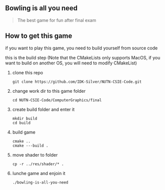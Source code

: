 ## Bowling is all you need
> The best game for fun after final exam

## How to get this game

if you want to play this game, you need to build yourself from source code

this is the build step (Note that the CMakeLists only supports MacOS, if you want to build on another OS, you will need to modify CMakeList)

1. clone this repo

   ```
   git clone https://github.com/IDK-Silver/NUTN-CSIE-Code.git
   ```

2. change work dir to this game folder

   ```
   cd NUTN-CSIE-Code/ComputerGraphics/final
   ```

3. create build folder and enter it

   ```
   mkdir build
   cd build
   ```

4. build game

   ```
   cmake ..
   cmake ---build . 
   ```

5. move shader to folder

   ```
   cp -r ../res/shader/* .
   ```

6. lunche game and enjoin it

   ```
   ./bowling-is-all-you-need
   ```

   

   
